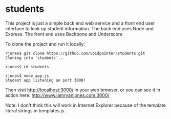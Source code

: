 # students

This project is just a simple back end web service and a front end user interface to look up student information.  The back end uses Node and Express.  The front end uses Backbone and Underscore.

To clone the project and run it locally:

    rjones$ git clone https://github.com/voidpointer/students.git
    Cloning into 'students'...

    rjones$ cd students

    rjones$ node app.js
    Student app listening on port 3000!

Then visit <http://localhost:3000/> in your web browser, or you can see it in action here: http://www.iamryanjones.com:3000/

Note: I don't think this will work in Internet Explorer because of the template literal strings in templates.js.

